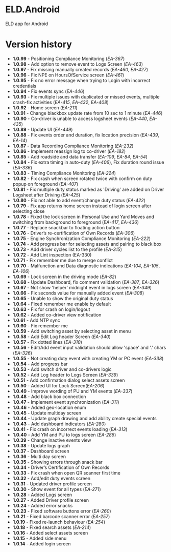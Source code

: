# ELD.Android
ELD app for Android

# Version history

* **1.0.99** - Positioning Compliance Monitoring (_EA-367_)
* **1.0.98** - Add option to remove event to Logs Screen (_EA-463_)
* **1.0.97** - Fix missing manually created records (_EA-460_, _EA-427_)
* **1.0.96** - Fix NPE on HoursOfService screen (_EA-461_)
* **1.0.95** - Fix no error message when trying to Login with incorrect credentials
* **1.0.94** - Fix events sync (_EA-446_)
* **1.0.93** - Fix multiple issues with duplicated or missed events, multiple crash-fix activities (_EA-415_, _EA-432_, _EA-408_)
* **1.0.92** - Home screen (_EA-211_)
* **1.0.91** - Change blackbox update rate from 10 sec to 1 minute (_EA-446_)
* **1.0.90** - Co-driver is unable to access logsheet events (_EA-440_, _EA-435_)
* **1.0.89** - Update UI (_EA-449_)
* **1.0.88** - Fix events order and duration, fix location precision (_EA-439_, _EA-14_)
* **1.0.87** - Data Recording Compliance Monitoring (_EA-232_)
* **1.0.86** - Implement reassign log to co-driver (_EA-182_)
* **1.0.85** - Add roadside and data transfer (_EA-109_, _EA-84_, _EA-54_)
* **1.0.84** - Fix extra timing in auto-duty (_EA-406_), Fix duration round issue (_EA-336_)
* **1.0.83** - Timing Compliance Monitoring (_EA-224_)
* **1.0.82** - Fix crash when screen rotated twice with confirm on duty popup on foreground (_EA-407_)
* **1.0.81** - Fix multiple duty status marked as 'Driving' are added on Driver Logsheet after Driving (_EA-425_)
* **1.0.80** - Fix not able to add event/change duty status (_EA-422_)
* **1.0.79** - Fix app returns home screen instead of login screen after selecting close
* **1.0.78** - Fixed the lock screen in Personal Use and Yard Moves and switching from background to foreground  (_EA-417_, _EA-436_)
* **1.0.77** - Replace snackbar to floating action button
* **1.0.76** - Driver’s re-certification of Own Records (_EA-306_)
* **1.0.75** - Engine Synchronization Compliance Monitoring (_EA-222_)
* **1.0.74** - Add progress bar for selecting assets and pairing to black box
* **1.0.73** - Add driver cycles list to the profile (_EA-315_)
* **1.0.72** - Add Lint inspection (EA-330)
* **1.0.71** - Fix remember me due to merge conflict
* **1.0.70** - Malfunction and Data diagnostic indications (_EA-104_, _EA-105_, _EA-106_)
* **1.0.69** - Lock screen in the driving mode (_EA-82_)
* **1.0.68** - Update Dashboard, fix comment validation (_EA-387_, _EA-326_)
* **1.0.67** - Not show 'helper' midnight event in logs screen (_EA-349_)
* **1.0.66** - Fix seconds value for manually added event (_EA-308_)
* **1.0.65** - Unable to show the original duty status
* **1.0.64** - Fixed remember me enable by default
* **1.0.63** - Fix for crash on login/logout
* **1.0.62** - Added co-driver view notification
* **1.0.61** - Add NTP sync
* **1.0.60** - Fix remember me
* **1.0.59** - Add switching asset by selecting asset in menu
* **1.0.58** - Add Edit Log header Screen (_EA-340_)
* **1.0.57** - Fix dotted lines (_EA-310_)
* **1.0.56** - Edit/Add event input validation should allow 'space' and '.' chars (_EA-326_)
* **1.0.55** - Not creating duty event with creating YM or PC event (_EA-338_)
* **1.0.54** - Add progress bar
* **1.0.53** - Add switch driver and co-drivers logic
* **1.0.52** - Add Log header to Logs Screen (_EA-339_)
* **1.0.51** - Add confirmation dialog select assets screen
* **1.0.50** - Added UI for Lock Screen(_EA-206_)
* **1.0.49** - Improve wording of PU and YM events (_EA-337_)
* **1.0.48** - Add black box connection
* **1.0.47** - Implement event synchronization (_EA-311_)
* **1.0.46** - Added geo-location enum
* **1.0.45** - Update multiday screen
* **1.0.44** - Update graph drawing and add ability create special events
* **1.0.43** - Add dashboard indicators (_EA-280_)
* **1.0.41** - Fix crash on incorrect events loading (_EA-313_)
* **1.0.40** - Add YM and PU to logs screen (_EA-286_)
* **1.0.39** - Change inactive events view
* **1.0.38** - Update logs graph
* **1.0.37** - Dashboard screen
* **1.0.36** - Multi day screen
* **1.0.35** - Showing errors through snack bar
* **1.0.34** - Driver’s Certification of Own Records
* **1.0.33** - Fix crash when open QR scanner first time
* **1.0.32** - Add/edit duty events screen
* **1.0.31** - Updated driver profile screen
* **1.0.30** - Show event for all types (_EA-271_)
* **1.0.28** - Added Logs screen
* **1.0.27** - Added Driver profile screen
* **1.0.24** - Added error snacks
* **1.0.23** - Fixed software buttons error (_EA-260_)
* **1.0.21** - Fixed barcode scanner error (_EA-257_)
* **1.0.19** - Fixed re-launch behaviour (_EA-254_)
* **1.0.18** - Fixed search assets (_EA-214_)
* **1.0.16** - Added select assets screen
* **1.0.15** - Added side menu
* **1.0.14** - Added login screen

